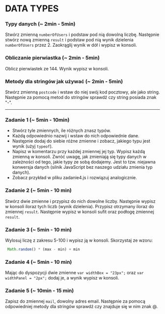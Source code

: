 # DATA TYPES

### Typy danych  (~ 2min - 5min)

Stwórz zmienną ```numberOfUsers``` i podstaw pod nią dowolną liczbę. Następnie stwórz nową zmienną ```result``` i podstaw pod nią wynik dzielenia ```numberOfUsers``` przez 2. Zaokrąglij wynik w dół i wypisz w konsoli.

### Obliczanie pierwiastka (~ 2min - 5min)

Oblicz pierwiastek ze 144. Wynik wypisz w konsoli.

### Metody dla stringów jak używać (~ 2min - 5min)

Stwórz zmienną ```postcode``` i wstaw do niej swój kod pocztowy, ale jako string. Następnie za pomocą metod do stringów sprawdź czy string posiada znak "-".

-------------------------------------------------------------------------------


### Zadanie 1 (~ 5min - 10min)
- Stwórz tyle zmiennych, ile różnych znasz typów.
- Każdą odpowiednio nazwij i wstaw do nich odpowiednie dane.
- Następnie dodaj do siebie różne zmienne i zobacz, jakiego typu jest wynik (użyj ```typeof```).
- Napisz w komentarzu przy każdej zmiennej jej typ.
Wypisz każdą zmienną w konsoli.
Zwróć uwagę, jak zmieniają się typy danych w zależności od tego, jakie typy ze sobą dodajemy. Jest to tzw. niejawna konwersja danych (silnik JavaScript bez naszego udziału zmienia typ danych).
- Zobacz przykład w pliku zadanie4.js i rozwiązuj analogicznie.

### Zadanie 2 (~ 5min - 10 min)

Stwórz dwie zmienne i przypisz do nich dowolne liczby. Następnie wypisz w konsoli iloraz tych liczb (wynik dzielenia). Przypisz otrzymany iloraz do zmiennej ```result```.
Następnie wypisz w konsoli sufit oraz podłogę zmiennej ```result```.

### Zadanie 3 (~ 5min - 10 min)

Wylosuj liczę z zakresu 5-100 i wypisz ją w konsoli.
Skorzystaj ze wzoru:

```JavaScript
 Math.random() * (max - min) + min
 ```

### Zadanie 4 (~ 5min - 10 min)
Mając do dyspozycji dwie zmienne ```var widthBox = "23px";``` oraz  ```var widthPanel = "2px";``` dodaj je, a wynik wypisz w konsoli.

### Zadanie 5  (~ 10min - 15 min)
Zapisz do zmiennej ```mail```, dowolny adres email. Następnie za pomocą odpowiedniej metody dla stringów sprawdź czy znajduje się w nim znak @.
